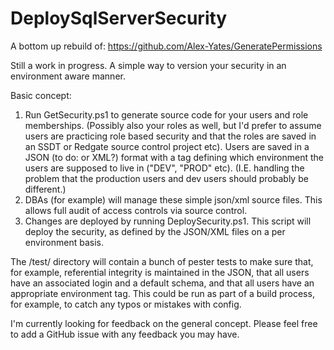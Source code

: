 # DeploySqlServerSecurity
A bottom up rebuild of: https://github.com/Alex-Yates/GeneratePermissions

Still a work in progress. A simple way to version your security in an environment aware manner.

Basic concept:
1. Run GetSecurity.ps1 to generate source code for your users and role memberships. (Possibly also your roles as well, but I'd prefer to assume users are practicing role based security and that the roles are saved in an SSDT or Redgate source control project etc). Users are saved in a JSON (to do: or XML?) format with a tag defining which environment the users are supposed to live in ("DEV", "PROD" etc). (I.E. handling the problem that the production users and dev users should probably be different.) 
2. DBAs (for example) will manage these simple json/xml source files. This allows full audit of access controls via source control.
3. Changes are deployed by running DeploySecurity.ps1. This script will deploy the security, as defined by the JSON/XML files on a per environment basis.

The /test/ directory will contain a bunch of pester tests to make sure that, for example, referential integrity is maintained in the JSON, that all users have an associated login and a default schema, and that all users have an appropriate environment tag. This could be run as part of a build process, for example, to catch any typos or mistakes with config.

I'm currently looking for feedback on the general concept. Please feel free to add a GitHub issue with any feedback you may have.
